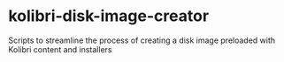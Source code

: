 # kolibri-disk-image-creator
Scripts to streamline the process of creating a disk image preloaded with Kolibri content and installers
